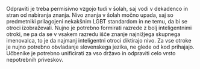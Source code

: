 Odpraviti je treba permisivno vzgojo tudi v šolah, saj vodi v dekadenco in stran od nabiranja znanja. Nivo znanja v šolah močno upada, saj so predmetniki prilagojeni nekakšnim LGBT standardom in ne temu, da bi se otroci izobraževali. Nujno je potrebno formirati razrede z bolj inteligentnimi otroki, ne pa da se v vsakem razredu išče znanje najnižjega skupnega imenovalca, to je da najmanj inteligentni otroci diktirajo nivo. Za vse otroke je nujno potrebno obvladanje slovenskega jezika, ne glede od kod prihajajo. Učbenike je potrebno unificirati za vso državo in odpraviti celo vrsto nepotrebnih priveskov.
